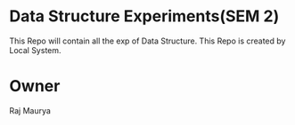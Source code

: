 # Data Structure Experiments(SEM 2)

This Repo will contain all the exp of Data Structure.
This Repo is created by Local System.

# Owner
Raj Maurya